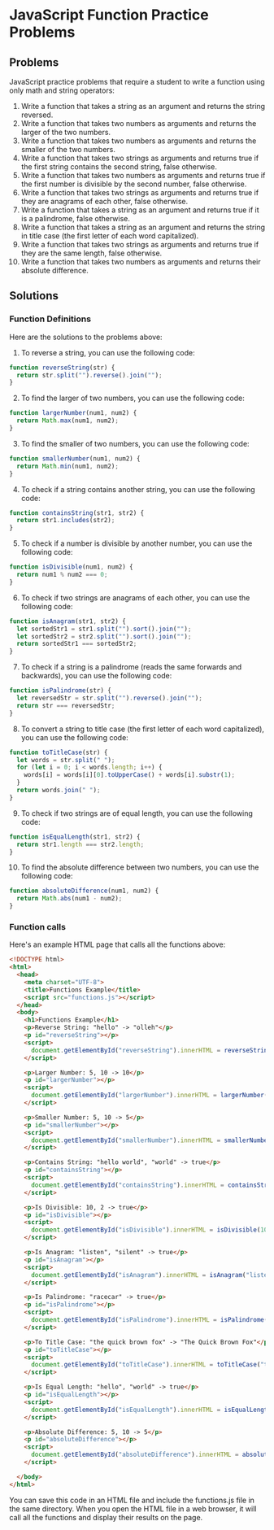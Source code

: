 <h1>JavaScript Function Practice Problems</h1>

## Problems

JavaScript practice problems that require a student to write a function using only math and string operators:

1. Write a function that takes a string as an argument and returns the string reversed.
2. Write a function that takes two numbers as arguments and returns the larger of the two numbers.
3. Write a function that takes two numbers as arguments and returns the smaller of the two numbers.
4. Write a function that takes two strings as arguments and returns true if the first string contains the second string, false otherwise.
5. Write a function that takes two numbers as arguments and returns true if the first number is divisible by the second number, false otherwise.
6. Write a function that takes two strings as arguments and returns true if they are anagrams of each other, false otherwise.
7. Write a function that takes a string as an argument and returns true if it is a palindrome, false otherwise.
8. Write a function that takes a string as an argument and returns the string in title case (the first letter of each word capitalized).
9. Write a function that takes two strings as arguments and returns true if they are the same length, false otherwise.
10. Write a function that takes two numbers as arguments and returns their absolute difference.

## Solutions

### Function Definitions

Here are the solutions to the problems above:

1. To reverse a string, you can use the following code:
```javascript
function reverseString(str) {
  return str.split("").reverse().join("");
}
```
2. To find the larger of two numbers, you can use the following code:
```javascript
function largerNumber(num1, num2) {
  return Math.max(num1, num2);
}
```
3. To find the smaller of two numbers, you can use the following code:
```javascript
function smallerNumber(num1, num2) {
  return Math.min(num1, num2);
}
```
4. To check if a string contains another string, you can use the following code:
```javascript
function containsString(str1, str2) {
  return str1.includes(str2);
}
```
5. To check if a number is divisible by another number, you can use the following code:
```javascript
function isDivisible(num1, num2) {
  return num1 % num2 === 0;
}
```
6. To check if two strings are anagrams of each other, you can use the following code:
```javascript
function isAnagram(str1, str2) {
  let sortedStr1 = str1.split("").sort().join("");
  let sortedStr2 = str2.split("").sort().join("");
  return sortedStr1 === sortedStr2;
}
```
7. To check if a string is a palindrome (reads the same forwards and backwards), you can use the following code:
```javascript
function isPalindrome(str) {
  let reversedStr = str.split("").reverse().join("");
  return str === reversedStr;
}
```
8. To convert a string to title case (the first letter of each word capitalized), you can use the following code:
```javascript
function toTitleCase(str) {
  let words = str.split(" ");
  for (let i = 0; i < words.length; i++) {
    words[i] = words[i][0].toUpperCase() + words[i].substr(1);
  }
  return words.join(" ");
}
```
9. To check if two strings are of equal length, you can use the following code:
```javascript
function isEqualLength(str1, str2) {
  return str1.length === str2.length;
}
```
10. To find the absolute difference between two numbers, you can use the following code:
```javascript
function absoluteDifference(num1, num2) {
  return Math.abs(num1 - num2);
}
```



### Function calls

Here's an example HTML page that calls all the functions above:
```html
<!DOCTYPE html>
<html>
  <head>
    <meta charset="UTF-8">
    <title>Functions Example</title>
    <script src="functions.js"></script>
  </head>
  <body>
    <h1>Functions Example</h1>
    <p>Reverse String: "hello" -> "olleh"</p>
    <p id="reverseString"></p>
    <script>
      document.getElementById("reverseString").innerHTML = reverseString("hello");
    </script>

    <p>Larger Number: 5, 10 -> 10</p>
    <p id="largerNumber"></p>
    <script>
      document.getElementById("largerNumber").innerHTML = largerNumber(5, 10);
    </script>

    <p>Smaller Number: 5, 10 -> 5</p>
    <p id="smallerNumber"></p>
    <script>
      document.getElementById("smallerNumber").innerHTML = smallerNumber(5, 10);
    </script>

    <p>Contains String: "hello world", "world" -> true</p>
    <p id="containsString"></p>
    <script>
      document.getElementById("containsString").innerHTML = containsString("hello world", "world");
    </script>

    <p>Is Divisible: 10, 2 -> true</p>
    <p id="isDivisible"></p>
    <script>
      document.getElementById("isDivisible").innerHTML = isDivisible(10, 2);
    </script>

    <p>Is Anagram: "listen", "silent" -> true</p>
    <p id="isAnagram"></p>
    <script>
      document.getElementById("isAnagram").innerHTML = isAnagram("listen", "silent");
    </script>

    <p>Is Palindrome: "racecar" -> true</p>
    <p id="isPalindrome"></p>
    <script>
      document.getElementById("isPalindrome").innerHTML = isPalindrome("racecar");
    </script>

    <p>To Title Case: "the quick brown fox" -> "The Quick Brown Fox"</p>
    <p id="toTitleCase"></p>
    <script>
      document.getElementById("toTitleCase").innerHTML = toTitleCase("the quick brown fox");
    </script>

    <p>Is Equal Length: "hello", "world" -> true</p>
    <p id="isEqualLength"></p>
    <script>
      document.getElementById("isEqualLength").innerHTML = isEqualLength("hello", "world");
    </script>

    <p>Absolute Difference: 5, 10 -> 5</p>
    <p id="absoluteDifference"></p>
    <script>
      document.getElementById("absoluteDifference").innerHTML = absoluteDifference(5, 10);
    </script>

  </body>
</html>

```

You can save this code in an HTML file and include the functions.js file in the same directory. When you open the HTML file in a web browser, it will call all the functions and display their results on the page.
